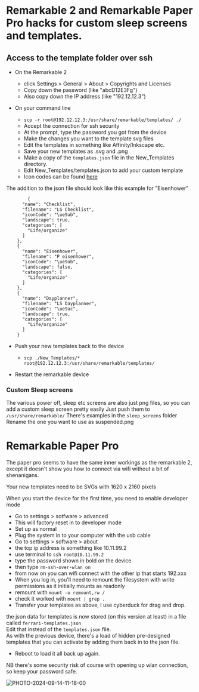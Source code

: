 # Remarkable 2 and Remarkable Paper Pro hacks for custom sleep screens and templates. 

## Access to the template folder over ssh

* On the Remarkable 2
	* click Settings > General > About > Copyrights and Licenses
	* Copy down the password (like "abcD12E3Fg")
	* Also copy down the IP address (like "192.12.12.3")

* On your command line
	* `scp -r root@192.12.12.3:/usr/share/remarkable/templates/ ./`
	* Accept the connection for ssh security
	* At the prompt, type the password you got from the device
	* Make the changes you want to the template svg files
	* Edit the templates in something like Affinity/Inkscape etc.
	* Save your new templates as .svg and .png
	* Make a copy of the `templates.json` file in the New_Templates directory.
  	* Edit New_Templates/templates.json to add your custom template
	* Icon codes can be found [here](http://www.davisr.me/posts/2020/2020-10-07/rm-2.3.0.16-icon-codes.png)    

The addition to the json file should look like this example for "Eisenhower"
```
		{
      "name": "Checklist",
      "filename": "LS Checklist",
      "iconCode": "\ue9ab",
      "landscape": true,
      "categories": [
        "Life/organize"
      ]
    },
    {
      "name": "Eisenhower",
      "filename": "P eisenhower",
      "iconCode": "\ue9ab",
      "landscape": false,
      "categories": [
        "Life/organize"
      ]
    },
    {
      "name": "Dayplanner",
      "filename": "LS Dayplanner",
      "iconCode": "\ue9ac",
      "landscape": true,
      "categories": [
        "Life/organize"
      ]
    }
```


* Push your new templates back to the device 
	* `scp ./New_Templates/* root@192.12.12.3:/usr/share/remarkable/templates/`

* Restart the remarkable device	


### Custom Sleep screens

The various power off, sleep etc screens are also just png files, so you can add a custom sleep screen pretty easily
Just push them to `/usr/share/remarkable/`
There's examples in the `sleep_screens` folder
Rename the one you want to use as suspended.png




# Remarkable Paper Pro


The paper pro seems to have the same inner workings as the remarkable 2, except it doesn't show you how to connect via wifi without a bit of shenanigans. 

Your new templates need to be SVGs with 1620 x 2160 pixels

When you start the device for the first time, you need to enable developer mode   

* Go to settings > sotfware > advanced  
* This will factory reset in to developer mode  
* Set up as normal  
* Plug the system in to your computer with the usb cable  
* Go to settings > software > about  
* the top ip address is something like 10.11.99.2  
* use terminal to ```ssh root@10.11.99.2```  
* type the password shown in bold on the device  
* then type ```rm-ssh-over-wlan on```  
* from now on you can wifi connect with the other ip that starts 192.xxx  
* When you log in, you'll need to remount the filesystem with write permissions as it initially mounts as readonly  
* remount with ```mount -o remount,rw /```  
* check it worked with ```mount | grep .```  
* Transfer your templates as above, I use cyberduck for drag and drop.   

the json data for templates is now stored (on this version at least) in a file called `ferrari-templates.json`  
Edit that instead of the `templates.json` file.   
As with the previous device, there's a load of hidden pre-designed templates that you can activate by adding them back in to the json file.   

* Reboot to load it all back up again.   



NB there's some security risk of course with opening up wlan connection, so keep your password safe. 

![PHOTO-2024-09-14-11-18-00](https://github.com/user-attachments/assets/700bc131-4e2c-4c67-9817-b1f359e381cf)

